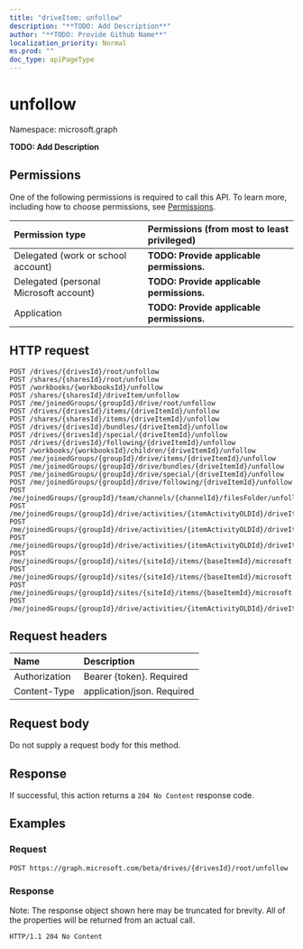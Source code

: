 ```yaml
---
title: "driveItem: unfollow"
description: "**TODO: Add Description**"
author: "**TODO: Provide Github Name**"
localization_priority: Normal
ms.prod: ""
doc_type: apiPageType
---
```


# unfollow

Namespace: microsoft.graph

**TODO: Add Description**

## Permissions
One of the following permissions is required to call this API. To learn more, including how to choose permissions, see [Permissions](/concepts/permissions-reference.md).

|Permission type|Permissions (from most to least privileged)|
|:---|:---|
|Delegated (work or school account)|**TODO: Provide applicable permissions.**|
|Delegated (personal Microsoft account)|**TODO: Provide applicable permissions.**|
|Application|**TODO: Provide applicable permissions.**|

## HTTP request
<!-- {
  "blockType": "ignored"
}
-->
``` http
POST /drives/{drivesId}/root/unfollow
POST /shares/{sharesId}/root/unfollow
POST /workbooks/{workbooksId}/unfollow
POST /shares/{sharesId}/driveItem/unfollow
POST /me/joinedGroups/{groupId}/drive/root/unfollow
POST /drives/{drivesId}/items/{driveItemId}/unfollow
POST /shares/{sharesId}/items/{driveItemId}/unfollow
POST /drives/{drivesId}/bundles/{driveItemId}/unfollow
POST /drives/{drivesId}/special/{driveItemId}/unfollow
POST /drives/{drivesId}/following/{driveItemId}/unfollow
POST /workbooks/{workbooksId}/children/{driveItemId}/unfollow
POST /me/joinedGroups/{groupId}/drive/items/{driveItemId}/unfollow
POST /me/joinedGroups/{groupId}/drive/bundles/{driveItemId}/unfollow
POST /me/joinedGroups/{groupId}/drive/special/{driveItemId}/unfollow
POST /me/joinedGroups/{groupId}/drive/following/{driveItemId}/unfollow
POST /me/joinedGroups/{groupId}/team/channels/{channelId}/filesFolder/unfollow
POST /me/joinedGroups/{groupId}/drive/activities/{itemActivityOLDId}/driveItem/unfollow
POST /me/joinedGroups/{groupId}/drive/activities/{itemActivityOLDId}/driveItem/listItem/driveItem/unfollow
POST /me/joinedGroups/{groupId}/drive/activities/{itemActivityOLDId}/driveItem/children/{driveItemId}/unfollow
POST /me/joinedGroups/{groupId}/sites/{siteId}/items/{baseItemId}/microsoft.graph.sharedDriveItem/root/unfollow
POST /me/joinedGroups/{groupId}/sites/{siteId}/items/{baseItemId}/microsoft.graph.sharedDriveItem/driveItem/unfollow
POST /me/joinedGroups/{groupId}/sites/{siteId}/items/{baseItemId}/microsoft.graph.sharedDriveItem/items/{driveItemId}/unfollow
POST /me/joinedGroups/{groupId}/drive/activities/{itemActivityOLDId}/driveItem/analytics/itemActivityStats/{itemActivityStatId}/activities/{itemActivityId}/driveItem/unfollow
```

## Request headers
|Name|Description|
|:---|:---|
|Authorization|Bearer {token}. Required|
|Content-Type|application/json. Required|

## Request body
Do not supply a request body for this method.

## Response
If successful, this action returns a `204 No Content` response code.

## Examples

### Request
<!-- {
  "blockType": "request",
  "name": "driveitem_unfollow"
}
-->
``` http
POST https://graph.microsoft.com/beta/drives/{drivesId}/root/unfollow
```

### Response
Note: The response object shown here may be truncated for brevity. All of the properties will be returned from an actual call.
<!-- {
  "blockType": "response",
  "truncated": true
}
-->
``` http
HTTP/1.1 204 No Content
```

